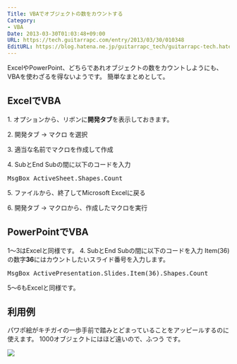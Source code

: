 ```yaml
---
Title: VBAでオブジェクトの数をカウントする
Category:
- VBA
Date: 2013-03-30T01:03:48+09:00
URL: https://tech.guitarrapc.com/entry/2013/03/30/010348
EditURL: https://blog.hatena.ne.jp/guitarrapc_tech/guitarrapc-tech.hatenablog.com/atom/entry/11696248318757675487
---
```


<p>ExcelやPowerPoint、どちらであれオブジェクトの数をカウントしようにも、VBAを使わざるを得ないようです。 簡単なまとめとして。 </p>
<h2>ExcelでVBA</h2>
<p>1. オプションから、リボンに<strong>開発タブ</strong>を表示しておきます。</p>
<p>2. 開発タブ → マクロ を選択</p>
<p>3. 適当な名前でマクロを作成して作成</p>
<p>4. SubとEnd Subの間に以下のコードを入力</p>
<pre class="brush: csharp">MsgBox ActiveSheet.Shapes.Count 
</pre>
<p>5. ファイルから、終了してMicrosoft Excelに戻る</p>
<p>6. 開発タブ → マクロから、作成したマクロを実行</p>
<h2>PowerPointでVBA</h2>
<p>1～3はExcelと同様です。 4. SubとEnd Subの間に以下のコードを入力 Item(36)の数字<strong>36</strong>にはカウントしたいスライド番号を入力します。</p>
<pre class="brush: csharp">MsgBox ActivePresentation.Slides.Item(36).Shapes.Count
</pre>
<p>5～6もExcelと同様です。</p>
<h2>利用例</h2>
<p>パワポ絵がキチガイの一歩手前で踏みとどまっていることをアッピールするのに使えます。 1000オブジェクトにはほど遠いので、ふつう です。</p>
<p><img src="https://dm2pap090files.storage.live.com/y4pqZxY1EqbrG9y-xmbzZId3j7Gvigf1O3zrPpFoGpdIDvUfRGp-DzPzdjgcMTKqzj8UKcNw5015jDrzJ7zll88k7xIhQ6IgxEdErFPLQNNrCNW-qR6MBOYxxVhaxHxXDeF1Md-6mW_q5qa9oz4PuIo9neQ5JFAC3hVPaONHdppLHNg3DsvDentgRm5j8V6nzhF/Patchouli_Autoshape_Count.png?psid=1&amp;width=1156&amp;height=754" /></p>
